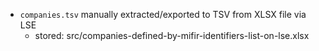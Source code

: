 - `companies.tsv` manually extracted/exported to TSV from XLSX file via LSE
  - stored: src/companies-defined-by-mifir-identifiers-list-on-lse.xlsx
